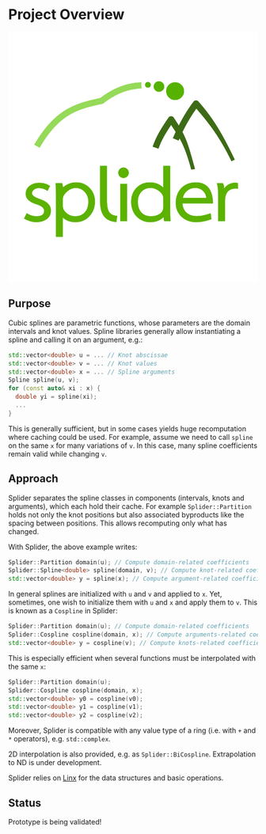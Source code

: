 # Project Overview

![Splider logo](doc/diagrams/logo_square.svg)

## Purpose

Cubic splines are parametric functions, whose parameters are the domain intervals and knot values.
Spline libraries generally allow instantiating a spline and calling it on an argument, e.g.:

```cpp
std::vector<double> u = ... // Knot abscissae
std::vector<double> v = ... // Knot values
std::vector<double> x = ... // Spline arguments
Spline spline(u, v);
for (const auto& xi : x) {
  double yi = spline(xi);
  ...
}
```

This is generally sufficient, but in some cases yields huge recomputation where caching could be used.
For example, assume we need to call `spline` on the same `x` for many variations of `v`.
In this case, many spline coefficients remain valid while changing `v`.

## Approach

Splider separates the spline classes in components (intervals, knots and arguments), which each hold their cache.
For example `Splider::Partition` holds not only the knot positions but also associated byproducts like the spacing between positions.
This allows recomputing only what has changed.

With Splider, the above example writes:

```cpp
Splider::Partition domain(u); // Compute domain-related coefficients
Splider::Spline<double> spline(domain, v); // Compute knot-related coefficients
std::vector<double> y = spline(x); // Compute argument-related coefficients
```

In general splines are initialized with `u` and `v` and applied to `x`.
Yet, sometimes, one wish to initialize them with `u` and `x` and apply them to `v`.
This is known as a `Cospline` in Splider:

```cpp
Splider::Partition domain(u); // Compute domain-related coefficients
Splider::Cospline cospline(domain, x); // Compute arguments-related coefficients
std::vector<double> y = cospline(v); // Compute knots-related coefficients
```

This is especially efficient when several functions must be interpolated with the same `x`:

```cpp
Splider::Partition domain(u);
Splider::Cospline cospline(domain, x);
std::vector<double> y0 = cospline(v0);
std::vector<double> y1 = cospline(v1);
std::vector<double> y2 = cospline(v2);
```

Moreover, Splider is compatible with any value type of a ring (i.e. with `+` and `*` operators), e.g. `std::complex`.

2D interpolation is also provided, e.g. as `Splider::BiCospline`.
Extrapolation to ND is under development.

Splider relies on [Linx](https://github.com/kabasset/Linx) for the data structures and basic operations.

## Status

Prototype is being validated!

